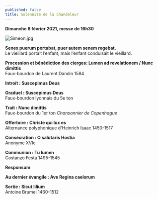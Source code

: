```yaml
---
published: false
title: Solennité de la Chandeleur
---
```

**Dimanche 6 février 2021, messe de 16h30**  

![Simeon.jpg]({{site.baseurl}}/images/Simeon.jpg)

**Senex puerum portabat, puer autem senem regebat.**  
Le vieillard portait l’enfant, mais l’enfant conduisait le vieillard.

**Procession et bénédiction des cierges: Lumen ad revelationem / Nunc dimittis**  
Faux-bourdon de Laurent Dandin 1584

**Introït : Suscepimus Deus**  

**Graduel : Suscepimus Deus**    
Faux-bourdon lyonnais du 5e ton

**Trait : Nunc dimittis**  
Faux-bourdon du 1er ton *Chansonnier de Copenhague*

**Offertoire : Christe qui lux es**  
Alternance polyphonique d'Heinrich Isaac 1450-1517 

**Consécration : O salutaris Hostia**  
Anonyme XVIe

**Communion : Tu lumen**  
Costanzo Festa 1495-1545

**Responsum**

**Au dernier évangile : Ave Regina caelorum**

**Sortie : Sicut lilium**  
Antoine Brumel 1460-1512
